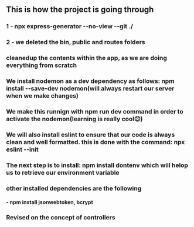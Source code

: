 ## This is how the project is going through
### 1 - npx express-generator --no-view --git ./
### 2 - we deleted the bin, public and routes folders
### cleanedup the contents within the app, as we are doing everything from scratch

### We install nodemon as a dev dependency as follows: npm install --save-dev nodemon(will always restart our server when we make changes)
### We make this runnign with npm run dev command in order to activate the nodemon(learning is really cool😊)

### We will also install eslint to ensure that our code is always clean and well formatted. this is done with the command: npx eslint --init

### The next step is to install: npm install dontenv which will helop us to retrieve our environment variable

### other installed dependencies are the following
#### - npm install jsonwebtoken, bcrypt

### Revised on the concept of controllers


